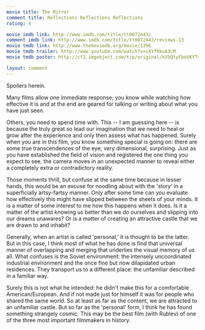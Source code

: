 ```yaml
---
movie title: The Mirror
comment title: Reflections Reflections Reflections
rating: 4

movie imdb link: http://www.imdb.com/title/tt0072443/
comment imdb link: http://www.imdb.com/title/tt0072443/reviews-13
movie tmdb link: http://www.themoviedb.org/movie/1396
movie tmdb trailer: http://www.youtube.com/watch?v=uXYfRkuA3cM
movie tmdb poster: http://cf2.imgobject.com/t/p/original/kV5QtyFboVKYTvJ0fzNph1Pcqd6.jpg

layout: comment
---
```


Spoilers herein.

Many films allow one immediate response; you know while watching how effective it is and at the end are geared for talking or writing about what you have just seen.

Others, you need to spend time with. This -- I am guessing here -- is because the truly great so lead our imagination that we need to heal or grow after the experience and only then assess what has happened. Surely when you are in this film, you know something special is going on: there are some true transcendences of the eye; very dimensional, surprising. Just as you have established the field of vision and registered the one thing you expect to see, the camera moves in an unexpected manner to reveal either a completely extra or contradictory reality.

Those moments thrill, but confuse at the same time because in lesser hands, this would be an excuse for noodling about with the 'story' in a superficially artsy-fartsy manner. Only after some time can you evaluate how effectively this might have slipped between the sheets of your minds. It is a matter of some interest to me how this happens when it does. Is it a matter of the artist knowing us better than we do ourselves and slipping into our dreams unawares? Or is a matter of creating an attractive castle that we are drawn to and inhabit?

Generally, when an artist is called 'personal,' it is thought to be the latter. But in this case, I think most of what he has done is find that universal manner of overlapping and merging that underlies the visual memory of us all. What confuses is the Soviet environment: the intensely uncoordinated industrial environment and the once fine but now dilapidated urban residences. They transport us to a different place: the unfamiliar described in a familiar way.

Surely this is not what he intended: he didn't make this for a comfortable American/European. And if not made just for himself it was for people who shared the same world. So at least as far as the content, we are attracted to an unfamiliar castle. But so far as the 'personal' form, I think he has found something strangely cosmic. This may be the best film (with Rublev) of one of the three most important filmmakers in history.